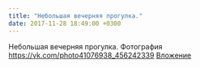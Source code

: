 ```yaml
---
title: "Небольшая вечерняя прогулка."
date: 2017-11-28 18:49:00 +0300
---
```


Небольшая вечерняя прогулка.
Фотография
<a class="vk-attach" href="https://vk.com/photo41076938_456242339">https://vk.com/photo41076938_456242339</a>
<a class="vk-attach" href="https://vk.com/photo41076938_456242339">Вложение</a>
